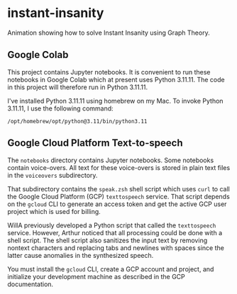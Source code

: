 # instant-insanity

Animation showing how to solve Instant Insanity using Graph Theory.

## Google Colab

This project contains Jupyter notebooks.
It is convenient to run these notebooks in Google Colab which at present
uses Python 3.11.11.
The code in this project will therefore run in Python 3.11.11.

I've installed Python 3.11.11 using homebrew on my Mac.
To invoke Python 3.11.11, I use the following command:

```shell
/opt/homebrew/opt/python@3.11/bin/python3.11
```

## Google Cloud Platform Text-to-speech

The `notebooks` directory contains Jupyter notebooks.
Some notebooks contain voice-overs. All text for these
voice-overs is stored in plain text files in the `voiceovers` subdirectory.

That subdirectory contains the `speak.zsh` shell script which uses `curl` to
call the Google Cloud Platform (GCP) `texttospeech` service.
That script depends on the `gcloud` CLI to generate an access token and get the 
active GCP user project which is used for billing.

WillA previously developed a Python script that called the `texttospeech` service.
However, Arthur noticed that all processing could be done with a shell script.
The shell script also sanitizes the input text by removing nontext characters
and replacing tabs and newlines
with spaces since the latter cause anomalies in the synthesized speech.

You must install the `gcloud` CLI, create a GCP account and project, and initialize
your development machine as described in the GCP documentation.
